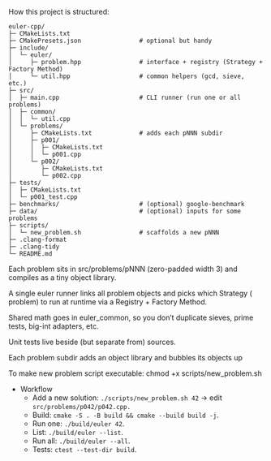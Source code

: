How this project is structured:

```
euler-cpp/
├─ CMakeLists.txt
├─ CMakePresets.json                # optional but handy
├─ include/
│  └─ euler/
│     ├─ problem.hpp                # interface + registry (Strategy + Factory Method)
│     └─ util.hpp                   # common helpers (gcd, sieve, etc.)
├─ src/
│  ├─ main.cpp                      # CLI runner (run one or all problems)
│  ├─ common/
│  │  └─ util.cpp
│  └─ problems/
│     ├─ CMakeLists.txt             # adds each pNNN subdir
│     ├─ p001/
│     │  ├─ CMakeLists.txt
│     │  └─ p001.cpp
│     └─ p002/
│        ├─ CMakeLists.txt
│        └─ p002.cpp
├─ tests/
│  ├─ CMakeLists.txt
│  └─ p001_test.cpp
├─ benchmarks/                      # (optional) google-benchmark
├─ data/                            # (optional) inputs for some problems
├─ scripts/
│  └─ new_problem.sh                # scaffolds a new pNNN
├─ .clang-format
├─ .clang-tidy
└─ README.md
```

Each problem sits in src/problems/pNNN (zero-padded width 3) and compiles as a
tiny object library.

A single euler runner links all problem objects and picks which Strategy (
problem) to run at runtime via a Registry + Factory Method.

Shared math goes in euler_common, so you don’t duplicate sieves, prime tests,
big-int adapters, etc.

Unit tests live beside (but separate from) sources.

Each problem subdir adds an object library and bubbles its objects up

To make new problem script executable: chmod +x scripts/new_problem.sh

- Workflow
    - Add a new solution: `./scripts/new_problem.sh 42` → edit
      `src/problems/p042/p042.cpp.`
    - Build: `cmake -S . -B build && cmake --build build -j`.
    - Run one: `./build/euler 42`.
    - List: `./build/euler --list`.
    - Run all: `./build/euler --all`.
    - Tests: `ctest --test-dir build`.